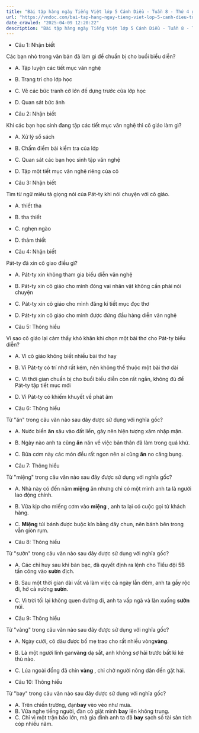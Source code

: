 ```yaml
---
title: "Bài tập hàng ngày Tiếng Việt lớp 5 Cánh Diều - Tuần 8 - Thứ 4 gồm các câu hỏi tổng hợp nội dung Đọc hiểu văn bản và Luyện từ và câu được học ở Tuần 8 trong chương trình Tiếng Việt lớp 5 Tập 1 Cánh Diều"
url: "https://vndoc.com/bai-tap-hang-ngay-tieng-viet-lop-5-canh-dieu-tuan-8-thu-4-327791"
date_crawled: "2025-04-09 12:20:22"
description: "Bài tập hàng ngày Tiếng Việt lớp 5 Cánh Diều - Tuần 8 - Thứ 4 gồm các câu hỏi tổng hợp nội dung Đọc hiểu văn bản và Luyện từ và câu được học ở Tuần 8 trong chương trình Tiếng Việt lớp 5 Tập 1 Cánh Diều"
---
```


* Câu 1:  Nhận biết

Các bạn nhỏ trong văn bản đã làm gì để chuẩn bị cho buổi biểu diễn?

  * A. Tập luyện các tiết mục văn nghệ 
  * B. Trang trí cho lớp học 
  * C. Vẽ các bức tranh cỡ lớn đế dựng trước cửa lớp học 
  * D. Quan sát bức ảnh 



* Câu 2:  Nhận biết

Khi các bạn học sinh đang tập các tiết mục văn nghệ thì cô giáo làm gì?

  * A. Xử lý sổ sách 
  * B. Chấm điểm bài kiểm tra của lớp 
  * C. Quan sát các bạn học sinh tập văn nghệ 
  * D. Tập một tiết mục văn nghệ riêng của cô 



* Câu 3:  Nhận biết

Tìm từ ngữ miêu tả giọng nói của Pát-ty khi nói chuyện với cô giáo.

  * A. thiết tha 
  * B. tha thiết 
  * C. nghẹn ngào 
  * D. thảm thiết 



* Câu 4:  Nhận biết

Pát-ty đã xin cô giao điều gì?

  * A. Pát-ty xin không tham gia biểu diễn văn nghệ 
  * B. Pát-ty xin cô giáo cho mình đóng vai nhân vật không cần phải nói chuyện 
  * C. Pát-ty xin cô giáo cho mình đăng kí tiết mục đọc thơ 
  * D. Pát-ty xin cô giáo cho mình được đứng đầu hàng diễn văn nghệ 



* Câu 5:  Thông hiểu

Vì sao cô giáo lại cảm thấy khó khăn khi chọn một bài thơ cho Pát-ty biểu diễn?

  * A. Vì cô giáo không biết nhiều bài thơ hay 
  * B. Vì Pát-ty có trí nhớ rất kém, nên không thể thuộc một bài thơ dài 
  * C. Vì thời gian chuẩn bị cho buổi biểu diễn còn rất ngắn, không đủ để Pát-ty tập tiết mục mới 
  * D. Vì Pát-ty có khiếm khuyết về phát âm 



* Câu 6:  Thông hiểu

Từ "ăn" trong câu văn nào sau đây được sử dụng với nghĩa gốc?

  * A. Nước biển **ăn** sâu vào đất liền, gây nên hiện tượng xâm nhập mặn. 
  * B. Ngày nào anh ta cũng **ăn** năn về việc bản thân đã làm trong quá khứ. 
  * C. Bữa cơm này các món đều rất ngon nên ai cũng **ăn** no căng bụng. 



* Câu 7:  Thông hiểu

Từ "miệng" trong câu văn nào sau đây được sử dụng với nghĩa gốc?

  * A. Nhà này có đến năm **miệng** ăn nhưng chỉ có một mình anh ta là người lao động chính. 
  * B. Vừa kịp cho miếng cơm vào **miệng** , anh ta lại có cuộc gọi từ khách hàng. 
  * C. **Miệng** túi bánh được buộc kín bằng dây chun, nên bánh bên trong vẫn giòn rụm. 



* Câu 8:  Thông hiểu

Từ "sườn" trong câu văn nào sau đây được sử dụng với nghĩa gốc?

  * A. Các chỉ huy sau khi bàn bạc, đã quyết định ra lệnh cho Tiểu đội 5B tấn công vào **sườn** địch. 
  * B. Sau một thời gian dài vất vả làm việc cả ngày lẫn đêm, anh ta gầy rộc đi, hở cả xương **sườn**. 
  * C. Vì trời tối lại không quen đường đi, anh ta vấp ngã và lăn xuống **sườn** núi. 



* Câu 9:  Thông hiểu

Từ "vàng" trong câu văn nào sau đây được sử dụng với nghĩa gốc?

  * A. Ngày cưới, cô dâu được bố mẹ trao cho rất nhiều vòng**vàng**. 
  * B. Là một người lính gan**vàng** dạ sắt, anh không sợ hãi trước bất kì kẻ thù nào. 
  * C. Lúa ngoài đồng đã chín **vàng** , chỉ chờ người nông dân đến gặt hái. 



* Câu 10:  Thông hiểu

Từ "bay" trong câu văn nào sau đây được sử dụng với nghĩa gốc?

  * A. Trên chiến trường, đạn**bay** vèo vèo như mưa. 
  * B. Vừa nghe tiếng người, đàn cò giật mình **bay** lên không trung. 
  * C. Chỉ vì một trận bão lớn, mà gia đình anh ta đã **bay** sạch số tài sản tích cóp nhiều năm. 



